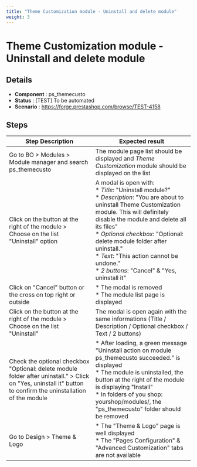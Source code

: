 ```yaml
---
title: "Theme Customization module - Uninstall and delete module"
weight: 3
---
```


# Theme Customization module - Uninstall and delete module
## Details
* **Component** : ps_themecusto
* **Status** : [TEST] To be automated
* **Scenario** : https://forge.prestashop.com/browse/TEST-4158

## Steps
| Step Description | Expected result |
| ----- | ----- |
| Go to BO > Modules > Module manager and search ps_themecusto | The module page list should be displayed and *Theme Customization* module should be displayed on the list |
| Click on the button at the right of the module > Choose on the list "Uninstall" option | A modal is open with:<br> * *Title*: "Uninstall module?"<br> * *Description*: "You are about to uninstall Theme Customization module. This will definitely disable the module and delete all its files"<br> * *Optional* *checkbox*: "Optional: delete module folder after uninstall."<br> * *Text*: "This action cannot be undone."<br> * *2 buttons*: "Cancel" & "Yes, uninstall it" |
| Click on "Cancel" button or the cross on top right or outside | * The modal is removed<br> * The module list page is displayed |
| Click on the button at the right of the module > Choose on the list "Uninstall" | The modal is open again with the same informations (Title / Description / Optional checkbox / Text / 2 buttons) |
| Check the optional checkbox "Optional: delete module folder after uninstall." > Click on "Yes, uninstall it" button to confirm the uninstallation of the module | * After loading, a green message "Uninstall action on module ps_themecusto succeeded." is displayed<br> * The module is uninstalled, the button at the right of the module is displaying "Install"<br> * In folders of you shop: yourshop/modules/, the "ps_themecusto" folder should be removed |
| Go to Design > Theme & Logo | * The "Theme & Logo" page is well displayed<br> * The "Pages Configuration" & "Advanced Customization" tabs are not available |
